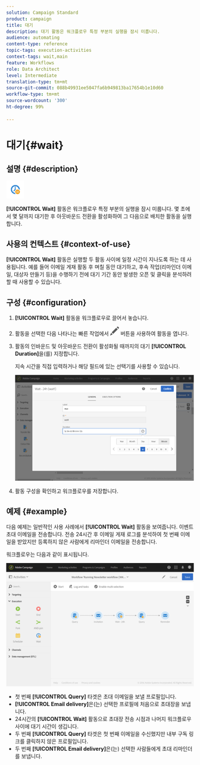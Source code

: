 ```yaml
---
solution: Campaign Standard
product: campaign
title: 대기
description: 대기 활동은 워크플로우 특정 부분의 실행을 잠시 미룹니다.
audience: automating
content-type: reference
topic-tags: execution-activities
context-tags: wait,main
feature: Workflows
role: Data Architect
level: Intermediate
translation-type: tm+mt
source-git-commit: 088b49931ee5047fa6b949813ba17654b1e10d60
workflow-type: tm+mt
source-wordcount: '300'
ht-degree: 99%

---
```



# 대기{#wait}

## 설명 {#description}

![](assets/wait.png)

**[!UICONTROL Wait]** 활동은 워크플로우 특정 부분의 실행을 잠시 미룹니다. 몇 초에서 몇 달까지 대기한 후 아웃바운드 전환을 활성화하여 그 다음으로 배치한 활동을 실행합니다.

## 사용의 컨텍스트 {#context-of-use}

**[!UICONTROL Wait]** 활동은 실행할 두 활동 사이에 일정 시간이 지나도록 하는 데 사용됩니다. 예를 들어 이메일 게재 활동 후 며칠 동안 대기하고, 후속 작업(리마인더 이메일, 대상자 만들기 등)을 수행하기 전에 대기 기간 동안 발생한 오픈 및 클릭을 분석하려 할 때 사용할 수 있습니다.

## 구성 {#configuration}

1. **[!UICONTROL Wait]** 활동을 워크플로우로 끌어서 놓습니다.
1. 활동을 선택한 다음 나타나는 빠른 작업에서 ![](assets/edit_darkgrey-24px.png) 버튼을 사용하여 활동을 엽니다.
1. 활동의 인바운드 및 아웃바운드 전환이 활성화될 때까지의 대기 **[!UICONTROL Duration]**&#x200B;을(를) 지정합니다.

   지속 시간을 직접 입력하거나 해당 필드에 있는 선택기를 사용할 수 있습니다.

   ![](assets/wait_duration.png)

1. 활동 구성을 확인하고 워크플로우를 저장합니다.

## 예제 {#example}

다음 예제는 일반적인 사용 사례에서 **[!UICONTROL Wait]** 활동을 보여줍니다. 이벤트 초대 이메일을 전송합니다. 전송 24시간 후 이메일 게재 로그를 분석하여 첫 번째 이메일을 받았지만 등록하지 않은 사람에게 리마인더 이메일을 전송합니다.

워크플로우는 다음과 같이 표시됩니다.

![](assets/wait_example_workflow.png)

* 첫 번째 **[!UICONTROL Query]** 타겟은 초대 이메일을 보낼 프로필입니다.
* **[!UICONTROL Email delivery]**&#x200B;은(는) 선택한 프로필에 처음으로 초대장을 보냅니다.
* 24시간의 **[!UICONTROL Wait]** 활동으로 초대장 전송 시점과 나머지 워크플로우 사이에 대기 시간이 생깁니다.
* 두 번째 **[!UICONTROL Query]** 타겟은 첫 번째 이메일을 수신했지만 내부 구독 링크를 클릭하지 않은 프로필입니다.
* 두 번째 **[!UICONTROL Email delivery]**&#x200B;은(는) 선택한 사람들에게 초대 리마인더를 보냅니다.

